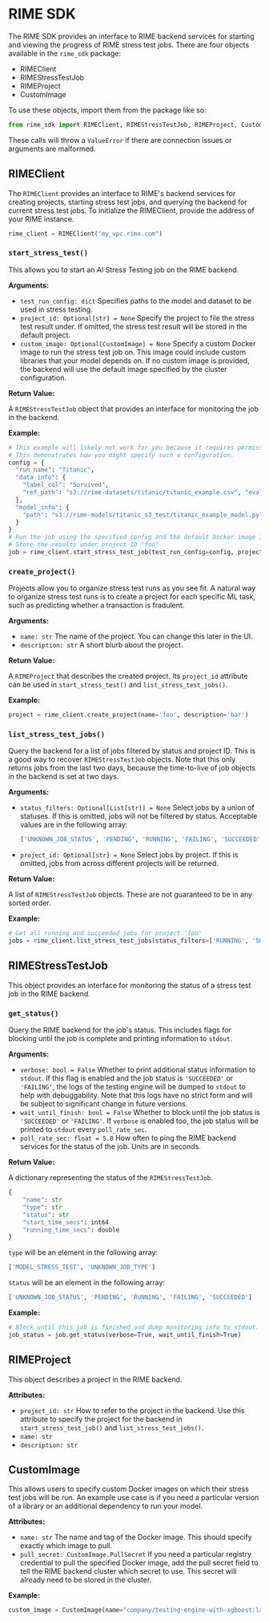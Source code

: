 # RIME SDK

The RIME SDK provides an interface to RIME backend services for starting and viewing the progress of RIME stress test jobs.
There are four objects available in the `rime_sdk` package:
* RIMEClient
* RIMEStressTestJob
* RIMEProject
* CustomImage

To use these objects, import them from the package like so:
```Python
from rime_sdk import RIMEClient, RIMEStressTestJob, RIMEProject, CustomImage
```
These calls will throw a `ValueError` if there are connection issues or arguments are malformed.

## RIMEClient

The `RIMEClient` provides an interface to RIME's backend services for creating projects, starting stress test jobs, and querying the backend for current stress test jobs.
To initialize the RIMEClient, provide the address of your RIME instance.
```Python
rime_client = RIMEClient("my_vpc.rime.com")
```

### `start_stress_test()`

This allows you to start an AI Stress Testing job on the RIME backend.

**Arguments:**

* `test_run_config: dict`
  Specifies paths to the model and dataset to be used in stress testing.
* `project_id: Optional[str] = None`
  Specify the project to file the stress test result under.
  If omitted, the stress test result will be stored in the default project.
* `custom_image: Optional[CustomImage] = None`
  Specify a custom Docker image to run the stress test job on.
  This image could include custom libraries that your model depends on.
  If no custom image is provided, the backend will use the default image specified by the cluster configuration.

**Return Value:**

A `RIMEStressTestJob` object that provides an interface for monitoring the job in the backend.

**Example:**

```Python
# This example will likely not work for you because it requires permissions to a specific S3 bucket.
# This demonstrates how you might specify such a configuration.
config = {
  "run_name": "Titanic", 
  "data_info": { 
    "label_col": "Survived", 
    "ref_path": "s3://rime-datasets/titanic/titanic_example.csv", "eval_path": "s3://rime-datasets/titanic/titanic_example.csv" 
  }, 
  "model_info": {
    "path": "s3://rime-models/titanic_s3_test/titanic_example_model.py"
  }
}
# Run the job using the specified config and the default Docker image in the RIME backend.
# Store the results under project ID "foo"
job = rime_client.start_stress_test_job(test_run_config=config, project_id="foo")
```

### `create_project()`

Projects allow you to organize stress test runs as you see fit.
A natural way to organize stress test runs is to create a project for each specific ML task, such as predicting whether a transaction is fradulent.

**Arguments:**

* `name: str`
  The name of the project.
  You can change this later in the UI.
* `description: str`
  A short blurb about the project.

**Return Value:**

A `RIMEProject` that describes the created project.
Its `project_id` attribute can be used in `start_stress_test()` and `list_stress_test_jobs()`.

**Example:**

```Python
project = rime_client.create_project(name='foo', description='bar')
```

### `list_stress_test_jobs()`

Query the backend for a list of jobs filtered by status and project ID.
This is a good way to recover `RIMEStressTestJob` objects.
Note that this only returns jobs from the last two days, because the time-to-live of job objects in the backend is set at two days.

**Arguments:**

* `status_filters: Optional[List[str]] = None`
  Select jobs by a union of statuses. 
  If this is omitted, jobs will not be filtered by status. 
  Acceptable values are in the following array:
  ```Python
  ['UNKNOWN_JOB_STATUS', 'PENDING', 'RUNNING', 'FAILING', 'SUCCEEDED']
  ```
* `project_id: Optional[str] = None`
  Select jobs by project.
  If this is omitted, jobs from across different projects will be returned.

**Return Value:**

A list of `RIMEStressTestJob` objects.
These are not guaranteed to be in any sorted order.

**Example:**
```Python
# Get all running and succeeded jobs for project 'foo'
jobs = rime_client.list_stress_test_jobs(status_filters=['RUNNING', 'SUCCEEDED'], project_id='foo')
```

## RIMEStressTestJob

This object provides an interface for monitoring the status of a stress test job in the RIME backend.

### `get_status()`

Query the RIME backend for the job's status.
This includes flags for blocking until the job is complete and printing information to `stdout`.

**Arguments:**

* `verbose: bool = False`
  Whether to print additional status information to `stdout`.
  If this flag is enabled and the job status is `'SUCCEEDED'` or `'FAILING'`, the logs of the testing engine will be dumped to `stdout` to help with debuggability.
  Note that this logs have no strict form and will be subject to significant change in future versions.
* `wait_until_finish: bool = False`
  Whether to block until the job status is `'SUCCEEDED'` or `'FAILING'`.
  If `verbose` is enabled too, the job status will be printed to `stdout` every `poll_rate_sec`.
* `poll_rate_sec: float = 5.0`
  How often to ping the RIME backend services for the status of the job.
  Units are in seconds.

**Return Value:**

A dictionary representing the status of the `RIMEStressTestJob`.
```Python
{
	"name": str
	"type": str
	"status": str
	"start_time_secs": int64
	"running_time_secs": double
}
```
`type` will be an element in the following array:
```Python
['MODEL_STRESS_TEST', 'UNKNOWN_JOB_TYPE']
```
`status` will be an element in the following array:
```Python
['UNKNOWN_JOB_STATUS', 'PENDING', 'RUNNING', 'FAILING', 'SUCCEEDED']
```

**Example:**

```Python
# Block until this job is finished and dump monitoring info to stdout.
job_status = job.get_status(verbose=True, wait_until_finish=True)
```

## RIMEProject

This object describes a project in the RIME backend.

**Attributes:**

* `project_id: str`
  How to refer to the project in the backend.
  Use this attribute to specify the project for the backend in `start_stress_test_job()` and `list_stress_test_jobs()`.
* `name: str`
* `description: str`

## CustomImage

This allows users to specify custom Docker images on which their stress test jobs will be run.
An example use case is if you need a particular version of a library or an additional dependency to run your model.

**Attributes:**

* `name: str`
  The name and tag of the Docker image.
  This should specify exactly which image to pull.
* `pull_secret: CustomImage.PullSecret`
  If you need a particular registry credential to pull the specified Docker image, add the pull secret field to tell the RIME backend cluster which secret to use.
  This secret will already need to be stored in the cluster.

**Example:**

```Python
custom_image = CustomImage(name="company/testing-engine-with-xgboost:latest", pull_secret=CustomImage.PullSecret(name="my_secret_name"))
```
